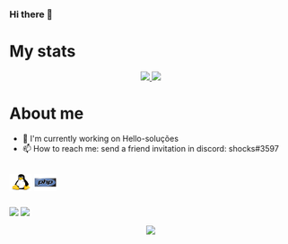 ### Hi there 👋
# My stats
<div align="center">
  <a href="https://github.com/CarlosAugustoMelo">
  <img height="160em" src="https://github-readme-stats.vercel.app/api?username=CarlosAugustoMelo&show_icons=true&theme=chartreuse-dark&include_all_commits=true&count_private=true" />
  <img height="160em" src="https://github-readme-stats.vercel.app/api/top-langs/?username=CarlosAugustoMelo"/>
    </a>
</div>

# About me
- 🔭 I'm currently working on Hello-soluções
- 📫 How to reach me: send a friend invitation in discord: shocks#3597


<div style="display: inline_block"><br> 

  <img align="center" alt="Nad-HTML" height="30" width="40" src="https://raw.githubusercontent.com/devicons/devicon/master/icons/linux/linux-original.svg">
  <img align="center" alt="Nad-CSS" height="30" width="40" src="https://raw.githubusercontent.com/devicons/devicon/master/icons/php/php-original.svg">
</div>


##

<div>
       <a href="https://www.linkedin.com/in/carlos-augusto-77379b169/" target="_blank"><img src="https://img.shields.io/badge/-LinkedIn-%230077B5?style=for-the-badge&logo=linkedin&logoColor=white" target="_blank"></a> 
      <a href = "cls.sh7@gmail.com"><img src="https://img.shields.io/badge/Gmail-D14836?style=for-the-badge&logo=gmail&logoColor=white" target="_blank"></a>
     <p align="center">
      <a href="#">
        <img src="https://komarev.com/ghpvc/?username=CarlosAugustoMelo&color=green&style=flat&label=Views" />
      </a>
    </p>
</div>
